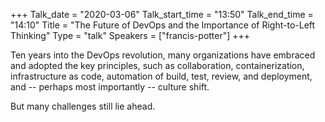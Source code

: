 +++
Talk_date = "2020-03-06"
Talk_start_time = "13:50"
Talk_end_time = "14:10"
Title = "The Future of DevOps and the Importance of Right-to-Left Thinking"
Type = "talk"
Speakers = ["francis-potter"]
+++

Ten years into the DevOps revolution, many organizations have embraced and adopted the key principles, such as collaboration, containerization, infrastructure as code, automation of build, test, review, and deployment, and -- perhaps most importantly -- culture shift.

But many challenges still lie ahead.
